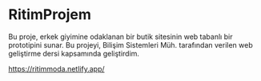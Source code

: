 # RitimProjem
Bu proje, erkek giyimine odaklanan bir butik sitesinin web tabanlı bir prototipini sunar. Bu projeyi, Bilişim Sistemleri Müh. tarafından verilen web geliştirme dersi kapsamında geliştirdim.

https://ritimmoda.netlify.app/

